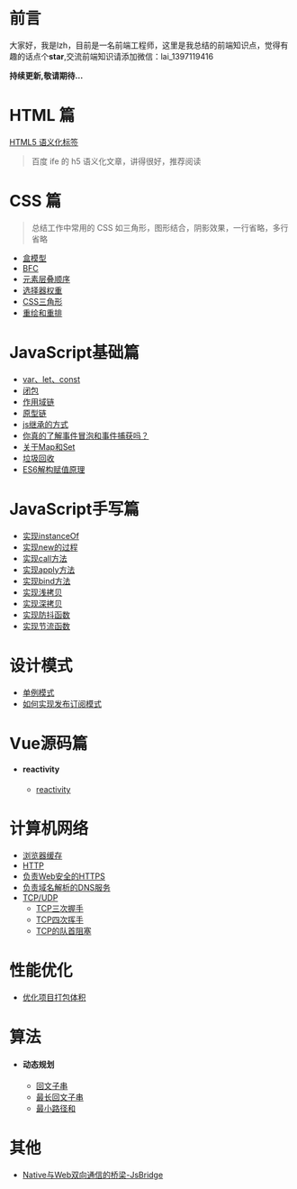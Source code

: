 # 前言

大家好，我是lzh，目前是一名前端工程师，这里是我总结的前端知识点，觉得有趣的话点个**star**,交流前端知识请添加微信：lai_1397119416

**持续更新,敬请期待...**

# HTML 篇

[HTML5 语义化标签](https://rainylog.com/post/ife-note-1/)

> 百度 ife 的 h5 语义化文章，讲得很好，推荐阅读

# CSS 篇

> 总结工作中常用的 CSS 如三角形，图形结合，阴影效果，一行省略，多行省略

- [盒模型](https://github.com/Wild-bit/myBlog/blob/main/CSS%E5%9F%BA%E7%A1%80/%E5%9F%BA%E7%A1%80%E7%AF%87.md#css%E7%9B%92%E6%A8%A1%E5%9E%8B)
- [BFC](https://github.com/Wild-bit/myBlog/blob/main/CSS%E5%9F%BA%E7%A1%80/%E5%9F%BA%E7%A1%80%E7%AF%87.md#bfc)
- [元素层叠顺序](https://github.com/Wild-bit/myBlog/blob/main/CSS%E5%9F%BA%E7%A1%80/%E5%9F%BA%E7%A1%80%E7%AF%87.md#%E5%85%83%E7%B4%A0%E5%B1%82%E5%8F%A0%E9%A1%BA%E5%BA%8F)
- [选择器权重](https://github.com/Wild-bit/myBlog/blob/main/CSS%E5%9F%BA%E7%A1%80/%E5%9F%BA%E7%A1%80%E7%AF%87.md#%E9%80%89%E6%8B%A9%E5%99%A8%E6%9D%83%E9%87%8D)
- [CSS三角形](https://github.com/Wild-bit/myBlog/blob/main/CSS%E5%9F%BA%E7%A1%80/%E5%9F%BA%E7%A1%80%E7%AF%87.md#css-%E4%B8%89%E8%A7%92%E5%BD%A2)
- [重绘和重排](https://github.com/Wild-bit/myBlog/blob/main/CSS%E5%9F%BA%E7%A1%80/%E5%9F%BA%E7%A1%80%E7%AF%87.md#%E9%87%8D%E7%BB%98%E5%92%8C%E5%9B%9E%E6%B5%81%E9%87%8D%E6%8E%92)
# JavaScript基础篇

- [var、let、const](https://github.com/Wild-bit/myBlog/issues/1)
- [闭包](https://github.com/Wild-bit/myBlog/issues/2)
- [作用域链](https://github.com/Wild-bit/myBlog/issues/3)
- [原型链](https://github.com/Wild-bit/myBlog/issues/4)
- [js继承的方式](https://github.com/Wild-bit/myBlog/issues/19)
- [你真的了解事件冒泡和事件捕获吗？](https://juejin.cn/post/6844903834075021326)
- [关于Map和Set](https://github.com/Wild-bit/myBlog/issues/5)
- [垃圾回收](https://github.com/Wild-bit/myBlog/issues/18)
- [ES6解构赋值原理](https://github.com/Wild-bit/myBlog/issues/20)

# JavaScript手写篇
- [实现instanceOf](https://github.com/Wild-bit/myBlog/issues/21)
- [实现new的过程](https://github.com/Wild-bit/myBlog/issues/22)
- [实现call方法](https://github.com/Wild-bit/myBlog/issues/23)
- [实现apply方法](https://github.com/Wild-bit/myBlog/issues/24)
- [实现bind方法](https://github.com/Wild-bit/myBlog/issues/25)
- [实现浅拷贝](https://github.com/Wild-bit/myBlog/issues/27)
- [实现深拷贝](https://github.com/Wild-bit/myBlog/issues/28)
- [实现防抖函数](https://github.com/Wild-bit/myBlog/issues/30)
- [实现节流函数](https://github.com/Wild-bit/myBlog/issues/30)

# 设计模式
- [单例模式](https://github.com/Wild-bit/myBlog/issues/31)
- [如何实现发布订阅模式](https://github.com/Wild-bit/myBlog/issues/29)
# Vue源码篇
- #### reactivity
  - [reactivity](https://github.com/Wild-bit/myBlog/blob/main/Vue/Reactivity-Vue3/Reactivity.md)

# 计算机网络

- [浏览器缓存](https://github.com/Wild-bit/myBlog/issues/6)
- [HTTP](https://github.com/Wild-bit/myBlog/issues/13)
- [负责Web安全的HTTPS](https://github.com/Wild-bit/myBlog/issues/7)
- [负责域名解析的DNS服务](https://github.com/Wild-bit/myBlog/issues/8)
- [TCP/UDP](https://github.com/Wild-bit/myBlog/issues/9)
  - [TCP三次握手](https://github.com/Wild-bit/myBlog/issues/15)
  - [TCP四次挥手](https://github.com/Wild-bit/myBlog/issues/16)
  - [TCP的队首阻塞](https://github.com/Wild-bit/myBlog/issues/17)

# 性能优化
- [优化项目打包体积](https://github.com/Wild-bit/myBlog/issues/14)


# 算法

- #### 动态规划
  - [回文子串](https://github.com/Wild-bit/myBlog/issues/12)
  - [最长回文子串](https://github.com/Wild-bit/myBlog/issues/11)
  - [最小路径和](https://github.com/Wild-bit/myBlog/issues/10)


# 其他
- [Native与Web双向通信的桥梁-JsBridge](https://github.com/Wild-bit/myBlog/issues/26)